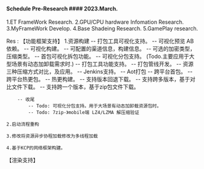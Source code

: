 #### Schedule Pre-Research #### 2023.March.
1.ET FrameWork Research.
2.GPU/CPU hardware Infomation Research.
3.MyFrameWork Develop.
4.Base Shadeing Research.
5.GamePlay research.


Res :
【功能框架支持】
	1.资源构建
		-- 打包工具可视化支持。
			-- 可视化预览 AB 依赖。
			-- 可视化构建。
				-- 可配置的渠道信息，构建信息。
				-- 可选的加密类型，压缩类型。
				-- 首包可视化拆包功能。
				-- 可视化分包支持。				(Todo.主要应用于大型场景有动态加卸载需求时.)
		-- 打包工具功能支持。
			-- 打包管线开发。
			-- 资源三种压缩方式对比，及应用。
		-- Jenkins支持。
			-- Aot打包
			-- 跨平台首包。
			-- 跨平台热更包。
		-- 热更构建。
			-- 支持版本回退下载。
			-- 支持跨多版本，基于对比文件下载。
			-- 支持跨一个版本，基于zip包文件下载。
			
		-- 收尾
			-- Todo: 可视化分包支持。用于大场景有动态加卸载资源包时。
			-- Todo: 7zip-》mobile端 LZ4/LZMA 解压缩验证

	2.启动流程重构

	3.修改将资源异步协程加载修改为多线程加载
			
	4.基于KCP的网络框架构建。

 【渲染支持】